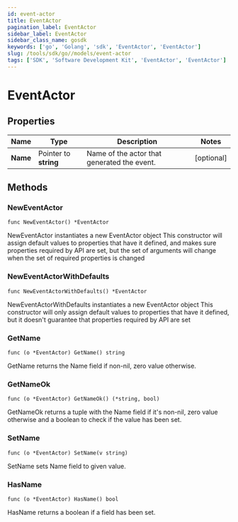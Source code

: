 ```yaml
---
id: event-actor
title: EventActor
pagination_label: EventActor
sidebar_label: EventActor
sidebar_class_name: gosdk
keywords: ['go', 'Golang', 'sdk', 'EventActor', 'EventActor'] 
slug: /tools/sdk/go//models/event-actor
tags: ['SDK', 'Software Development Kit', 'EventActor', 'EventActor']
---
```


# EventActor

## Properties

Name | Type | Description | Notes
------------ | ------------- | ------------- | -------------
**Name** | Pointer to **string** | Name of the actor that generated the event. | [optional] 

## Methods

### NewEventActor

`func NewEventActor() *EventActor`

NewEventActor instantiates a new EventActor object
This constructor will assign default values to properties that have it defined,
and makes sure properties required by API are set, but the set of arguments
will change when the set of required properties is changed

### NewEventActorWithDefaults

`func NewEventActorWithDefaults() *EventActor`

NewEventActorWithDefaults instantiates a new EventActor object
This constructor will only assign default values to properties that have it defined,
but it doesn't guarantee that properties required by API are set

### GetName

`func (o *EventActor) GetName() string`

GetName returns the Name field if non-nil, zero value otherwise.

### GetNameOk

`func (o *EventActor) GetNameOk() (*string, bool)`

GetNameOk returns a tuple with the Name field if it's non-nil, zero value otherwise
and a boolean to check if the value has been set.

### SetName

`func (o *EventActor) SetName(v string)`

SetName sets Name field to given value.

### HasName

`func (o *EventActor) HasName() bool`

HasName returns a boolean if a field has been set.


